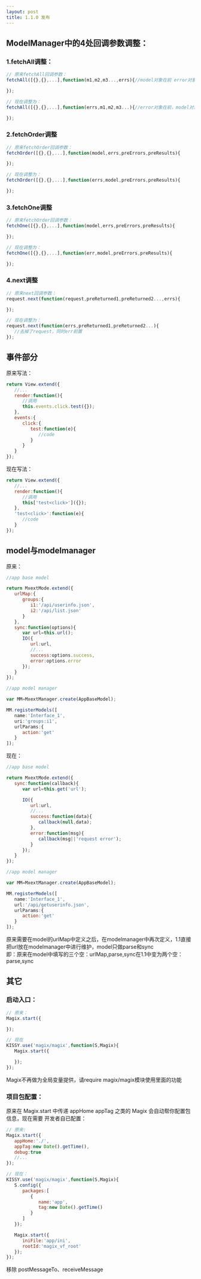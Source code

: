 ```yaml
---
layout: post
title: 1.1.0 发布
---
```


## ModelManager中的4处回调参数调整：

### 1.fetchAll调整：

```js
// 原来fetchAll回调参数：
fetchAll([{},{},...],function(m1,m2,m3...,errs){//model对象在前 error对象在后

});

// 现在调整为：
fetchAll([{},{},...],function(errs,m1,m2,m3...){//error对象在前，model对象在后

});
```

### 2.fetchOrder调整

```js
// 原来fetchOrder回调参数：
fetchOrder([{},{},...],function(model,errs,preErrors,preResults){

});

// 现在调整为：
fetchOrder([{},{},...],function(errs,model,preErrors,preResults){

});
```

### 3.fetchOne调整

```js
// 原来fetchOrder回调参数：
fetchOne([{},{},...],function(model,errs,preErrors,preResults){

});

// 现在调整为：
fetchOne([{},{},...],function(err,model,preErrors,preResults){

});
```

### 4.next调整

```js
// 原来next回调参数：
request.next(function(request,preReturned1,preReturned2...,errs){

});

// 现在调整为：
request.next(function(errs,preReturned1,preReturned2...){
   //去掉了request，同时err前置
});
```

## 事件部分

原来写法：

```js
return View.extend({
   //...
   render:function(){
      //调用
      this.events.click.test({});
   },
   events:{
      click:{
         test:function(e){
            //code
         }
      }
   }
});
```

现在写法：

```js
return View.extend({
   //...
   render:function(){
      //调用
      this['test<click>']({});
   },
   'test<click>':function(e){
      //code
   }
});
```

## model与modelmanager

原来：

```js
//app base model

return MxextMode.extend({
   urlMap:{
      groups:{
         i1:'/api/userinfo.json',
         i2:'/api/list.json'
      }
   },
   sync:function(options){
      var url=this.url();
      IO({
         url:url,
         //...
         success:options.success,
         error:options.error
      });
   }
});

//app model manager

var MM=MxextManager.create(AppBaseModel);

MM.registerModels([
   name:'Interface_1',
   uri:'groups:i1',
   urlParams:{
      action:'get'
   }
]);

```

现在：

```js
//app base model

return MxextMode.extend({
   sync:function(callback){
      var url=this.get('url');

      IO({
         url:url,
         //...
         success:function(data){
            callback(null,data);
         },
         error:function(msg){
            callback(msg||'request error');
         }
      });
   }
});

//app model manager

var MM=MxextManager.create(AppBaseModel);

MM.registerModels([
   name:'Interface_1',
   url:'/api/getuserinfo.json',
   urlParams:{
      action:'get'
   }
]);

```
原来需要在model的urlMap中定义之后，在modelmanager中再次定义，1.1直接把url放在modelmanager中进行维护，model只做parse和sync<br />
即：原来在model中填写的三个空：urlMap,parse,sync在1.1中变为两个空：parse,sync

## 其它

### 启动入口：

```js
// 原来：
Magix.start({

});

// 现在
KISSY.use('magix/magix',function(S,Magix){
   Magix.start({

   });
});
```

Magix不再做为全局变量提供，请require magix/magix模块使用里面的功能

### 项目包配置：

原来在 Magix.start 中传递 appHome appTag 之类的 Magix 会自动帮你配置包信息，现在需要
开发者自已配置：

```js
// 原来:
Magix.start({
   appHome:'./',
   appTag:new Date().getTime(),
   debug:true
   //...
});

// 现在：
KISSY.use('magix/magix',function(S,Magix){
   S.config({
      packages:[
         {
            name:'app',
            tag:new Date().getTime()
         }
      ]
   });

   Magix.start({
      iniFile:'app/ini',
      rootId:'magix_vf_root'
   });
});
```

移除 postMessageTo、receiveMessage